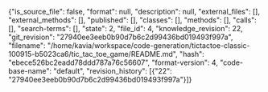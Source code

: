 {"is_source_file": false, "format": null, "description": null, "external_files": [], "external_methods": [], "published": [], "classes": [], "methods": [], "calls": [], "search-terms": [], "state": 2, "file_id": 4, "knowledge_revision": 22, "git_revision": "27940ee3eeb0b90d7b6c2d99436bd019493f997a", "filename": "/home/kavia/workspace/code-generation/tictactoe-classic-100915-b5023ca6/tic_tac_toe_game/README.md", "hash": "ebece526bc2eadd78ddd787a76c56607", "format-version": 4, "code-base-name": "default", "revision_history": [{"22": "27940ee3eeb0b90d7b6c2d99436bd019493f997a"}]}